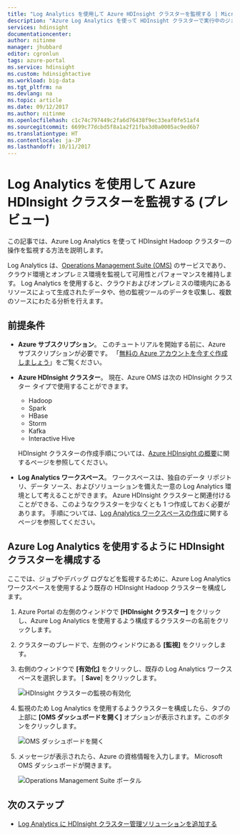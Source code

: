 ```yaml
---
title: "Log Analytics を使用して Azure HDInsight クラスターを監視する | Microsoft Docs"
description: "Azure Log Analytics を使って HDInsight クラスターで実行中のジョブを監視する方法を説明します。"
services: hdinsight
documentationcenter: 
author: nitinme
manager: jhubbard
editor: cgronlun
tags: azure-portal
ms.service: hdinsight
ms.custom: hdinsightactive
ms.workload: big-data
ms.tgt_pltfrm: na
ms.devlang: na
ms.topic: article
ms.date: 09/12/2017
ms.author: nitinme
ms.openlocfilehash: c1c74c797449c2fa6d76438f9ec33eaf0fe51af4
ms.sourcegitcommit: 6699c77dcbd5f8a1a2f21fba3d0a0005ac9ed6b7
ms.translationtype: HT
ms.contentlocale: ja-JP
ms.lasthandoff: 10/11/2017
---
```

# <a name="use-azure-log-analytics-to-monitor-hdinsight-clusters-preview"></a>Log Analytics を使用して Azure HDInsight クラスターを監視する (プレビュー)

この記事では、Azure Log Analytics を使って HDInsight Hadoop クラスターの操作を監視する方法を説明します。

Log Analytics は、[Operations Management Suite (OMS)](../operations-management-suite/operations-management-suite-overview.md) のサービスであり、クラウド環境とオンプレミス環境を監視して可用性とパフォーマンスを維持します。 Log Analytics を使用すると、クラウドおよびオンプレミスの環境内にあるリソースによって生成されたデータや、他の監視ツールのデータを収集し、複数のソースにわたる分析を行えます。 

## <a name="prerequisites"></a>前提条件

* **Azure サブスクリプション**。 このチュートリアルを開始する前に、Azure サブスクリプションが必要です。 「[無料の Azure アカウントを今すぐ作成しましょう](https://azure.microsoft.com/free)」をご覧ください。

* **Azure HDInsight クラスター**。 現在、Azure OMS は次の HDInsight クラスター タイプで使用することができます。
    * Hadoop
    * Spark
    * HBase
    * Storm
    * Kafka
    * Interactive Hive

    HDInsight クラスターの作成手順については、[Azure HDInsight の概要](hdinsight-hadoop-linux-tutorial-get-started.md)に関するページを参照してください。


* **Log Analytics ワークスペース**。 ワークスペースは、独自のデータ リポジトリ、データ ソース、およびソリューションを備えた一意の Log Analytics 環境として考えることができます。 Azure HDInsight クラスターと関連付けることができる、このようなクラスターを少なくとも 1 つ作成しておく必要があります。 手順については、[Log Analytics ワークスペースの作成](../log-analytics/log-analytics-quick-collect-azurevm.md#create-a-workspace)に関するページを参照してください。

## <a name="configure-hdinsight-cluster-to-use-azure-log-analytics"></a>Azure Log Analytics を使用するように HDInsight クラスターを構成する

ここでは、ジョブやデバッグ ログなどを監視するために、Azure Log Analytics ワークスペースを使用するよう既存の HDInsight Hadoop クラスターを構成します。

1. Azure Portal の左側のウィンドウで **[HDInsight クラスター]** をクリックし、Azure Log Analytics を使用するよう構成するクラスターの名前をクリックします。

2. クラスターのブレードで、左側のウィンドウにある **[監視]** をクリックします。

3. 右側のウィンドウで **[有効化]** をクリックし、既存の Log Analytics ワークスペースを選択します。 [ **Save**] をクリックします。

    ![HDInsight クラスターの監視の有効化](./media/hdinsight-hadoop-oms-log-analytics-tutorial/hdinsight-enable-monitoring.png "HDInsight クラスターの監視の有効化")

4. 監視のため Log Analytics を使用するようクラスターを構成したら、タブの上部に **[OMS ダッシュボードを開く]** オプションが表示されます。このボタンをクリックします。

    ![OMS ダッシュボードを開く](./media/hdinsight-hadoop-oms-log-analytics-tutorial/hdinsight-enable-monitoring-open-workspace.png "OMS ダッシュボードを開く")

5. メッセージが表示されたら、Azure の資格情報を入力します。 Microsoft OMS ダッシュボードが開きます。

    ![Operations Management Suite ポータル](./media/hdinsight-hadoop-oms-log-analytics-tutorial/hdinsight-enable-monitoring-oms-portal.png "Operations Management Suite ポータル")

## <a name="next-steps"></a>次のステップ
* [Log Analytics に HDInsight クラスター管理ソリューションを追加する](hdinsight-hadoop-oms-log-analytics-management-solutions.md)

